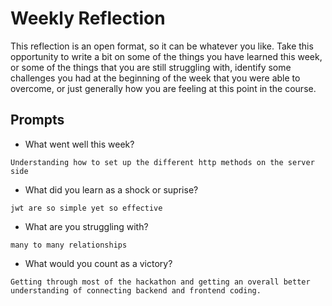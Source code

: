 # Weekly Reflection
This reflection is an open format, so it can be whatever you like. Take this opportunity to write a bit on some of the things you have learned this week, or some of the things that you are still struggling with, identify some challenges you had at the beginning of the week that you were able to overcome, or just generally how you are feeling at this point in the course.

## Prompts
- What went well this week?
```
Understanding how to set up the different http methods on the server side
```
- What did you learn as a shock or suprise?
```
jwt are so simple yet so effective
```
- What are you struggling with?
```
many to many relationships
```
- What would you count as a victory?
```
Getting through most of the hackathon and getting an overall better understanding of connecting backend and frontend coding.
```